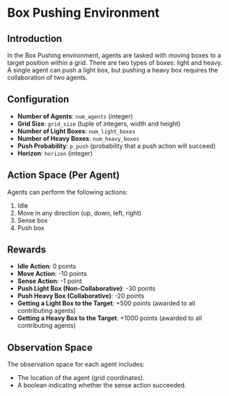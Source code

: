 # Box Pushing Environment

## Introduction
In the Box Pushing environment, agents are tasked with moving boxes to a target position within a grid. There are two types of boxes: light and heavy. A single agent can push a light box, but pushing a heavy box requires the collaboration of two agents.

## Configuration
- **Number of Agents**: `num_agents` (integer)
- **Grid Size**: `grid_size` (tuple of integers, width and height)
- **Number of Light Boxes**: `num_light_boxes`
- **Number of Heavy Boxes**: `num_heavy_boxes`
- **Push Probability**: `p_push` (probability that a push action will succeed)
- **Horizon**: `horizon` (integer)

## Action Space (Per Agent)
Agents can perform the following actions:
1. Idle
2. Move in any direction (up, down, left, right)
3. Sense box
4. Push box

## Rewards
- **Idle Action**: 0 points
- **Move Action**: -10 points
- **Sense Action**: -1 point
- **Push Light Box (Non-Collaborative)**: -30 points
- **Push Heavy Box (Collaborative)**: -20 points
- **Getting a Light Box to the Target**: +500 points (awarded to all contributing agents)
- **Getting a Heavy Box to the Target**: +1000 points (awarded to all contributing agents)

## Observation Space
The observation space for each agent includes:
- The location of the agent (grid coordinates).
- A boolean indicating whether the sense action succeeded.

